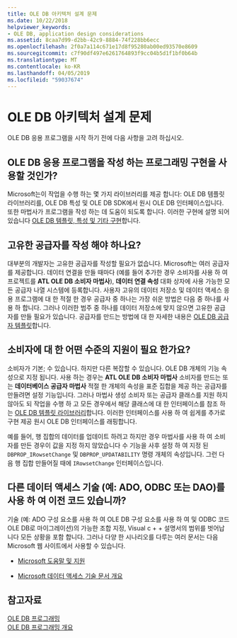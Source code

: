 ```yaml
---
title: OLE DB 아키텍처 설계 문제
ms.date: 10/22/2018
helpviewer_keywords:
- OLE DB, application design considerations
ms.assetid: 8caa7d99-d2bb-42c9-8884-74f228bb6ecc
ms.openlocfilehash: 2f0a7a114c671e17d8f95280ab00ed93570e8609
ms.sourcegitcommit: c7f90df497e6261764893f9cc04b5d1f1bf0b64b
ms.translationtype: MT
ms.contentlocale: ko-KR
ms.lasthandoff: 04/05/2019
ms.locfileid: "59037674"
---
```

# <a name="ole-db-architectural-design-issues"></a>OLE DB 아키텍처 설계 문제

OLE DB 응용 프로그램을 시작 하기 전에 다음 사항을 고려 하십시오.

## <a name="what-programming-implementation-will-you-use-to-write-your-ole-db-application"></a>OLE DB 응용 프로그램을 작성 하는 프로그래밍 구현을 사용할 것인가?

Microsoft는이 작업을 수행 하는 몇 가지 라이브러리를 제공 합니다: OLE DB 템플릿 라이브러리를, OLE DB 특성 및 OLE DB SDK에서 원시 OLE DB 인터페이스입니다. 또한 마법사가 프로그램을 작성 하는 데 도움이 되도록 합니다. 이러한 구현에 설명 되어 있습니다 [OLE DB 템플릿, 특성 및 기타 구현](../../data/oledb/ole-db-templates-attributes-and-other-implementations.md)합니다.

## <a name="do-you-need-to-write-your-own-provider"></a>고유한 공급자를 작성 해야 하나요?

대부분의 개발자는 고유한 공급자를 작성할 필요가 없습니다. Microsoft는 여러 공급자를 제공합니다. 데이터 연결을 만들 때마다 (예를 들어 추가한 경우 소비자를 사용 하 여 프로젝트를 **ATL OLE DB 소비자 마법사**), **데이터 연결 속성** 대화 상자에 사용 가능한 모든 공급자 나열 시스템에 등록합니다. 사용자 고유의 데이터 저장소 및 데이터 액세스 응용 프로그램에 대 한 적절 한 경우 공급자 중 하나는 가장 쉬운 방법은 다음 중 하나를 사용 하 합니다. 그러나 이러한 범주 중 하나를 데이터 저장소에 맞지 않으면 고유한 공급자를 만들 필요가 있습니다. 공급자를 만드는 방법에 대 한 자세한 내용은 [OLE DB 공급자 템플릿](../../data/oledb/ole-db-provider-templates-cpp.md)합니다.

## <a name="what-level-of-support-do-you-need-for-your-consumer"></a>소비자에 대 한 어떤 수준의 지원이 필요 한가요?

소비자가 기본; 수 있습니다. 하지만 다른 복잡할 수 있습니다. OLE DB 개체의 기능 속성으로 지정 됩니다. 사용 하는 경우는 **ATL OLE DB 소비자 마법사** 소비자를 만드는 또는 **데이터베이스 공급자 마법사** 적절 한 개체의 속성을 표준 집합을 제공 하는 공급자를 만들려면 설정 기능입니다. 그러나 마법사 생성 소비자 또는 공급자 클래스를 지원 하지 않아도 되 작업을 수행 하 고 모든 경우에서 해당 클래스에 대 한 인터페이스를 참조 하는 [OLE DB 템플릿 라이브러리](../../data/oledb/ole-db-templates.md)합니다. 이러한 인터페이스를 사용 하 여 쉽게를 추가로 구현 제공 원시 OLE DB 인터페이스를 래핑합니다.

예를 들어, 행 집합의 데이터를 업데이트 하려고 하지만 경우 마법사를 사용 하 여 소비자를 만든 경우이 값을 지정 하지 않았습니다 수 기능을 사후 설정 하 여 지정 된 `DBPROP_IRowsetChange` 및 `DBPROP_UPDATABILITY` 명령 개체의 속성입니다. 그런 다음 행 집합 만들어질 때에 `IRowsetChange` 인터페이스입니다.

## <a name="do-you-have-older-code-using-another-data-access-technology-ado-odbc-or-dao"></a>다른 데이터 액세스 기술 (예: ADO, ODBC 또는 DAO)를 사용 하 여 이전 코드 있습니까?

기술 (예: ADO 구성 요소를 사용 하 여 OLE DB 구성 요소를 사용 하 여 및 ODBC 코드 OLE DB로 마이그레이션)의 가능한 조합 지정, Visual c + + 설명서의 범위를 벗어납니다 모든 상황을 포함 합니다. 그러나 다양 한 시나리오를 다루는 여러 문서는 다음 Microsoft 웹 사이트에서 사용할 수 있습니다.

- [Microsoft 도움말 및 지원](https://support.microsoft.com/)

- [Microsoft 데이터 액세스 기술 문서 개요](https://msdn.microsoft.com/library/ms810811.aspx)

## <a name="see-also"></a>참고자료

[OLE DB 프로그래밍](../../data/oledb/ole-db-programming.md)<br/>
[OLE DB 프로그래밍 개요](../../data/oledb/ole-db-programming-overview.md)
